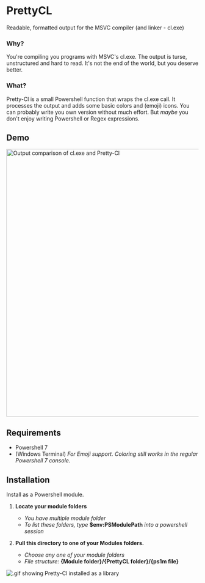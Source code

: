 # PrettyCL
Readable, formatted output for the MSVC compiler (and linker - cl.exe)


### Why?
You're compiling you programs with MSVC's cl.exe. The output is turse, unstructured and hard to read. It's not the end of the world, but you deserve better.

### What?
Pretty-Cl is a small Powershell function that wraps the cl.exe call. It processes the output and adds some basic colors and (emoji) icons. You can probably write you own version without much effort. But *maybe* you don't enjoy writing Powershell or Regex expressions.

## Demo
<img src="https://user-images.githubusercontent.com/29680165/121817871-49bffb80-cc84-11eb-9ddc-f350532c0725.png" alt="Output comparison of cl.exe and Pretty-Cl" width="700" />

## Requirements

* Powershell 7
* (Windows Terminal) *For Emoji support. Coloring still works in the regular Powershell 7 console.*

## Installation
Install as a Powershell module.

1. **Locate your module folders**

    - *You have multiple module folder* 
    - *To list these folders, type* **$env:PSModulePath** *into a powershell session*

2. **Pull this directory to one of your Modules folders.**

    - *Choose any one of your module folders*
    - *File structure:* **{Module folder}/{PrettyCL folder}/{ps1m file}**

<img src="https://user-images.githubusercontent.com/29680165/121817441-c9989680-cc81-11eb-96aa-f921335b1510.gif" alt=".gif showing Pretty-Cl installed as a library" />
